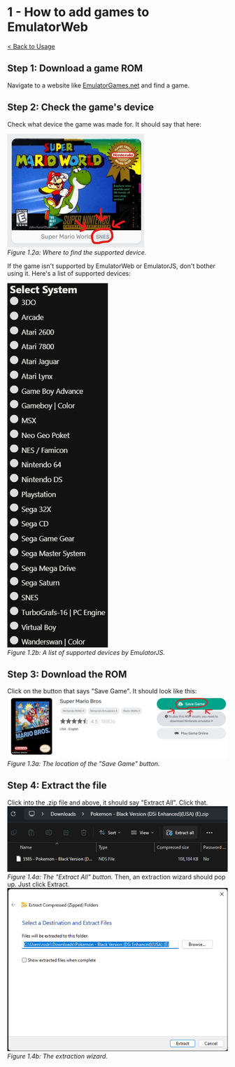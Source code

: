 # 1 - How to add games to EmulatorWeb

[< Back to Usage](README.md)

## Step 1: Download a game ROM

Navigate to a website like [EmulatorGames.net](https://emulatorgames.net) and find a game.

## Step 2: Check the game's device

Check what device the game was made for. It should say that here:

![Where to find the supported device](images/1.2a.png)
<br>
*Figure 1.2a: Where to find the supported device.*

If the game isn't supported by EmulatorWeb or EmulatorJS, don't bother using it. Here's a list of supported devices:

![A list of supported devices by EmulatorJS](images/1.2b.png)
<br>
*Figure 1.2b: A list of supported devices by EmulatorJS.*

## Step 3: Download the ROM

Click on the button that says "Save Game". It should look like this:
![Figure 1.3a: The location of the "Save Game" button.](images/1.3a.png)
<br>
*Figure 1.3a: The location of the "Save Game" button.*

## Step 4: Extract the file

Click into the .zip file and above, it should say "Extract All". Click that.
![Figure 1.4a: The "Extract All" button.](images/1.4a.png)
<br>
*Figure 1.4a: The "Extract All" button.*
Then, an extraction wizard should pop up. Just click Extract.
![Figure 1.4b: The extraction wizard.](images/1.4b.png)
<br>
*Figure 1.4b: The extraction wizard.*